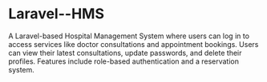# Laravel--HMS
A Laravel-based Hospital Management System where users can log in to access services like doctor consultations and appointment bookings. Users can view their latest consultations, update passwords, and delete their profiles. Features include role-based authentication and a reservation system.
